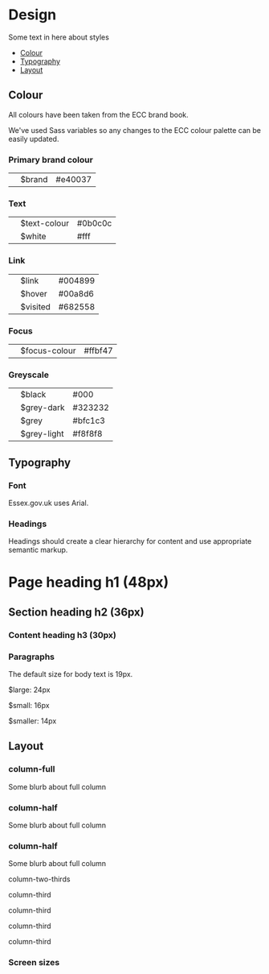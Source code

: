 <h1>Design</h1>
<p>Some text in here about styles</p>

<ul class="list">
  <li><a href="#colour">Colour</a></li>
  <li><a href="#typography">Typography</a></li>
  <li><a href="#layout">Layout</a></li>
</ul>
<div class="section-break-sm"></div>

<h2 id="colour">Colour</h2>
<p>All colours have been taken from the ECC brand book.</p>
<p>We've used Sass variables so any changes to the ECC colour palette can be
  easily updated.</p>

<h3>Primary brand colour</h3>
<div class="basic-table">
<table>
  <tbody>
    <tr>
      <td><div class="colour-swatch" style="background-color:#e40037"></div></td>
      <td>$brand</td>
      <td>#e40037</td>
    </tr>
  </tbody>
</table>
</div>

<h3>Text</h3>
<div class="basic-table">
<table>
  <tbody>
    <tr>
      <td><div class="colour-swatch" style="background-color:#0b0c0c"></div></td>
      <td>$text-colour</td>
      <td>#0b0c0c</td>
    </tr>
    <tr>
      <td><div class="colour-swatch colour-swatch-border" style="background-color:#fff"></div></td>
      <td>$white</td>
      <td>#fff</td>
    </tr>
  </tbody>
</table>
</div>


<h3>Link</h3>
<div class="basic-table">
<table>
  <tbody>
    <tr>
      <td><div class="colour-swatch" style="background-color:#004899"></div></td>
      <td>$link</td>
      <td>#004899</td>
    </tr>
    <tr>
      <td><div class="colour-swatch" style="background-color:#00a8d6"></div></td>
      <td>$hover</td>
      <td>#00a8d6</td>
    </tr>
    <tr>
      <td><div class="colour-swatch" style="background-color:#682558"></div></td>
      <td>$visited</td>
      <td>#682558</td>
    </tr>
  </tbody>
</table>
</div>

<h3>Focus</h3>
<div class="basic-table">
<table>
  <tbody>
    <tr>
      <td><div class="colour-swatch" style="background-color:#ffbf47"></div></td>
      <td>$focus-colour</td>
      <td>#ffbf47</td>
    </tr>
  </tbody>
</table>
</div>

<h3>Greyscale</h3>
<div class="basic-table">
<table>
  <tbody>
    <tr>
      <td><div class="colour-swatch" style="background-color:#000"></div></td>
      <td>$black</td>
      <td>#000</td>
    </tr>
    <tr>
      <td><div class="colour-swatch" style="background-color:#323232"></div></td>
      <td>$grey-dark</td>
      <td>#323232</td>
    </tr>
    <tr>
      <td><div class="colour-swatch" style="background-color:#bfc1c3"></div></td>
      <td>$grey</td>
      <td>#bfc1c3</td>
    </tr>
    <tr>
      <td><div class="colour-swatch" style="background-color:#f8f8f8"></div></td>
      <td>$grey-light</td>
      <td>#f8f8f8</td>
    </tr>
  </tbody>
</table>
</div>


<div class="section-break-sm"></div>

<h2 id="typography">Typography</h2>
  <h3>Font</h3>
  <p>Essex.gov.uk uses Arial.</p>

<h3>Headings</h3>
  <p>Headings should create a clear hierarchy for content and use appropriate semantic markup.</p>

<div class="dev-panel">
<h1>Page heading h1 (48px)</h1>
<h2>Section heading h2 (36px)</h2>
<h3>Content heading h3 (30px)</h3>
</div>

<h3>Paragraphs</h3>
  <p>The default size for body text is 19px.</p>
  <p>$large: 24px</p>
  <p>$small: 16px</p>
  <p>$smaller: 14px</p>

<div class="section-break-sm"></div>

<h2 id="layout">Layout</h2>
<div class="column-full">
  <div class="dev-panel">
    <h3>column-full</h3>
    <p>Some blurb about full column</p>
  </div>
</div>
<div class="column-half">
  <div class="dev-panel">
    <h3>column-half</h3>
    <p>Some blurb about full column</p>
  </div>
</div>
<div class="column-half">
  <div class="dev-panel">
    <h3>column-half</h3>
    <p>Some blurb about full column</p>
  </div>
</div>
<div class="column-two-thirds">
  <div class="dev-panel">
    <p>column-two-thirds</p>
  </div>
</div>
<div class="column-third">
  <div class="dev-panel">
    <p>column-third</p>
  </div>
</div>
<div class="column-third">
  <div class="dev-panel">
    <p>column-third</p>
  </div>
</div>
<div class="column-third">
  <div class="dev-panel">
    <p>column-third</p>
  </div>
</div>
<div class="column-third">
  <div class="dev-panel">
    <p>column-third</p>
  </div>
</div>
<h3>Screen sizes</h3>
